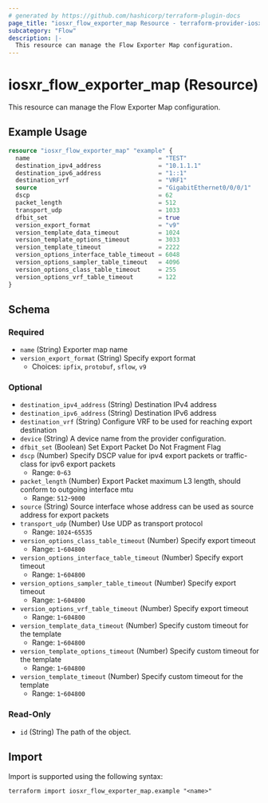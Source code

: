```yaml
---
# generated by https://github.com/hashicorp/terraform-plugin-docs
page_title: "iosxr_flow_exporter_map Resource - terraform-provider-iosxr"
subcategory: "Flow"
description: |-
  This resource can manage the Flow Exporter Map configuration.
---
```


# iosxr_flow_exporter_map (Resource)

This resource can manage the Flow Exporter Map configuration.

## Example Usage

```terraform
resource "iosxr_flow_exporter_map" "example" {
  name                                    = "TEST"
  destination_ipv4_address                = "10.1.1.1"
  destination_ipv6_address                = "1::1"
  destination_vrf                         = "VRF1"
  source                                  = "GigabitEthernet0/0/0/1"
  dscp                                    = 62
  packet_length                           = 512
  transport_udp                           = 1033
  dfbit_set                               = true
  version_export_format                   = "v9"
  version_template_data_timeout           = 1024
  version_template_options_timeout        = 3033
  version_template_timeout                = 2222
  version_options_interface_table_timeout = 6048
  version_options_sampler_table_timeout   = 4096
  version_options_class_table_timeout     = 255
  version_options_vrf_table_timeout       = 122
}
```

<!-- schema generated by tfplugindocs -->
## Schema

### Required

- `name` (String) Exporter map name
- `version_export_format` (String) Specify export format
  - Choices: `ipfix`, `protobuf`, `sflow`, `v9`

### Optional

- `destination_ipv4_address` (String) Destination IPv4 address
- `destination_ipv6_address` (String) Destination IPv6 address
- `destination_vrf` (String) Configure VRF to be used for reaching export destination
- `device` (String) A device name from the provider configuration.
- `dfbit_set` (Boolean) Set Export Packet Do Not Fragment Flag
- `dscp` (Number) Specify DSCP value for ipv4 export packets or traffic-class for ipv6 export packets
  - Range: `0`-`63`
- `packet_length` (Number) Export Packet maximum L3 length, should conform to outgoing interface mtu
  - Range: `512`-`9000`
- `source` (String) Source interface whose address can be used as source address for export packets
- `transport_udp` (Number) Use UDP as transport protocol
  - Range: `1024`-`65535`
- `version_options_class_table_timeout` (Number) Specify export timeout
  - Range: `1`-`604800`
- `version_options_interface_table_timeout` (Number) Specify export timeout
  - Range: `1`-`604800`
- `version_options_sampler_table_timeout` (Number) Specify export timeout
  - Range: `1`-`604800`
- `version_options_vrf_table_timeout` (Number) Specify export timeout
  - Range: `1`-`604800`
- `version_template_data_timeout` (Number) Specify custom timeout for the template
  - Range: `1`-`604800`
- `version_template_options_timeout` (Number) Specify custom timeout for the template
  - Range: `1`-`604800`
- `version_template_timeout` (Number) Specify custom timeout for the template
  - Range: `1`-`604800`

### Read-Only

- `id` (String) The path of the object.

## Import

Import is supported using the following syntax:

```shell
terraform import iosxr_flow_exporter_map.example "<name>"
```
